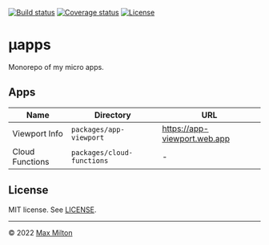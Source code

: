 [![Build status](https://img.shields.io/github/actions/workflow/status/maxmilton/uapps/ci.yml?branch=master)](https://github.com/maxmilton/uapps/actions)
[![Coverage status](https://img.shields.io/codeclimate/coverage/maxmilton/uapps)](https://codeclimate.com/github/maxmilton/uapps)
[![License](https://img.shields.io/github/license/maxmilton/uapps.svg)](https://github.com/maxmilton/uapps/blob/master/LICENSE)

# µapps

Monorepo of my micro apps.

## Apps

<!-- prettier-ignore -->
| Name | Directory | URL |
| --- | --- | --- |
| Viewport Info | `packages/app-viewport` | <https://app-viewport.web.app> |
| Cloud Functions | `packages/cloud-functions` | - |

## License

MIT license. See [LICENSE](https://github.com/maxmilton/uapps/blob/master/LICENSE).

<!-- TODO: Add attribution for favicons -->
<!-- app-viewport -->
<!-- https://github.com/twitter/twemoji/blob/master/assets/svg/1f5a5.svg -->

---

© 2022 [Max Milton](https://maxmilton.com)
